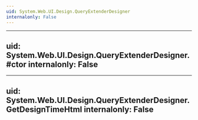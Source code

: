 ```yaml
---
uid: System.Web.UI.Design.QueryExtenderDesigner
internalonly: False
---
```


---
uid: System.Web.UI.Design.QueryExtenderDesigner.#ctor
internalonly: False
---

---
uid: System.Web.UI.Design.QueryExtenderDesigner.GetDesignTimeHtml
internalonly: False
---
